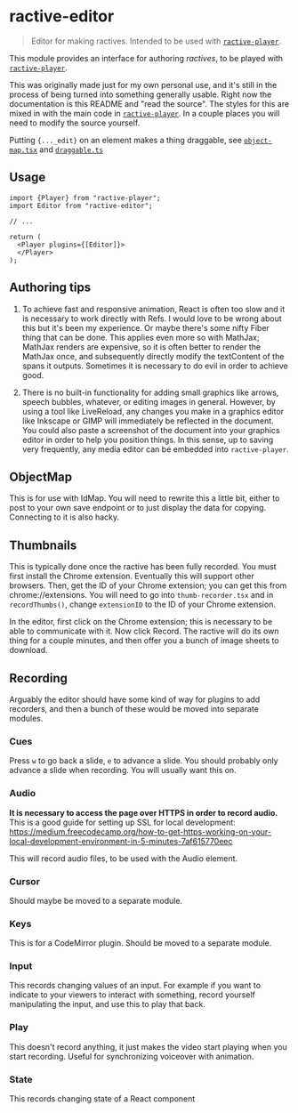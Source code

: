 # ractive-editor

> Editor for making ractives. Intended to be used with [`ractive-player`](https://github.com/ysulyma/ractive-player/).

This module provides an interface for authoring _ractives_, to be played with [`ractive-player`](https://github.com/ysulyma/ractive-player/).

This was originally made just for my own personal use, and it's still in the process of being turned into something generally usable. Right now the documentation is this README and "read the source". The styles for this are mixed in with the main code in [`ractive-player`](https://github.com/ysulyma/ractive-player/). In a couple places you will need to modify the source yourself.

Putting `{..._edit}` on an element makes a thing draggable, see [`object-map.tsx`](https://github.com/ysulyma/ractive-editor/blob/master/src/thumb-recorder.tsx) and [`draggable.ts`](https://github.com/ysulyma/ractive-editor/blob/master/src/draggable.ts)

## Usage
```JSX
import {Player} from "ractive-player";
import Editor from "ractive-editor";

// ...

return (
  <Player plugins={[Editor]}>
  </Player>
);
```

## Authoring tips

1. To achieve fast and responsive animation, React is often too slow and it is necessary to work directly with Refs. I would love to be wrong about this but it's been my experience. Or maybe there's some nifty Fiber thing that can be done. This applies even more so with MathJax; MathJax renders are expensive, so it is often better to render the MathJax once, and subsequently directly modify the textContent of the spans it outputs. Sometimes it is necessary to do evil in order to achieve good.

2. There is no built-in functionality for adding small graphics like arrows, speech bubbles, whatever, or editing images in general. However, by using a tool like LiveReload, any changes you make in a graphics editor like Inkscape or GIMP will immediately be reflected in the document. You could also paste a screenshot of the document into your graphics editor in order to help you position things. In this sense, up to saving very frequently, any media editor can be embedded into `ractive-player`.

## ObjectMap

This is for use with IdMap. You will need to rewrite this a little bit, either to post to your own save endpoint or to just display the data for copying. Connecting to it is also hacky.

## Thumbnails

This is typically done once the ractive has been fully recorded. You must first install the Chrome extension. Eventually this will support other browsers. Then, get the ID of your Chrome extension; you can get this from chrome://extensions. You will need to go into `thumb-recorder.tsx` and in `recordThumbs()`, change `extensionID` to the ID of your Chrome extension.

In the editor, first click on the Chrome extension; this is necessary to be able to communicate with it. Now click Record. The ractive will do its own thing for a couple minutes, and then offer you a bunch of image sheets to download.

## Recording

Arguably the editor should have some kind of way for plugins to add recorders, and then a bunch of these would be moved into separate modules.

### Cues

Press `w` to go back a slide, `e` to advance a slide. You should probably only advance a slide when recording. You will usually want this on.

### Audio

**It is necessary to access the page over HTTPS in order to record audio.**
This is a good guide for setting up SSL for local development: https://medium.freecodecamp.org/how-to-get-https-working-on-your-local-development-environment-in-5-minutes-7af615770eec

This will record audio files, to be used with the Audio element.

### Cursor

Should maybe be moved to a separate module.

### Keys

This is for a CodeMirror plugin. Should be moved to a separate module.

### Input

This records changing values of an input. For example if you want to indicate to your viewers to interact with something, record yourself manipulating the input, and use this to play that back.

### Play

This doesn't record anything, it just makes the video start playing when you start recording. Useful for synchronizing voiceover with animation.

### State

This records changing state of a React component
